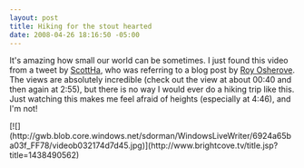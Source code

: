 ```yaml
---
layout: post
title: Hiking for the stout hearted
date: 2008-04-26 18:16:50 -05:00
---
```


It's amazing how small our world can be sometimes. I just found this video from a tweet by [ScottHa](http://www.hanselman.com/blog/), who was referring to a blog post by [Roy Osherove](http://weblogs.asp.net/rosherove/archive/2008/04/25/i-m-a-wuss.aspx). The views are absolutely incredible (check out the view at about 00:40 and then again at 2:55), but there is no way I would ever do a hiking trip like this. Just watching this makes me feel afraid of heights (especially at 4:46), and I'm not!

<div class="wlWriterSmartContent" id="scid:5737277B-5D6D-4f48-ABFC-DD9C333F4C5D:4230f894-bb89-4cb9-bab6-dc0b30b21ed7" style="padding-right: 0px; display: inline; padding-left: 0px; padding-bottom: 0px; margin: 0px; padding-top: 0px"><div id="341824b9-c66a-4251-9c6e-c4d4732d2989" style="margin: 0px; padding: 0px; display: inline;"><div>[![](http://gwb.blob.core.windows.net/sdorman/WindowsLiveWriter/6924a65ba03f_FF78/videob032174d7d45.jpg)](http://www.brightcove.tv/title.jsp?title=1438490562)</div></div></div>

